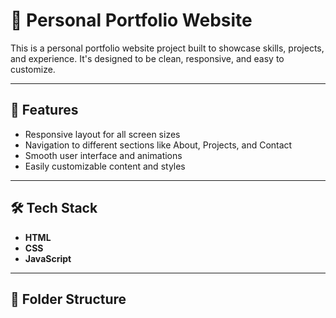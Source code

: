 # 💼 Personal Portfolio Website

This is a personal portfolio website project built to showcase skills, projects, and experience. It's designed to be clean, responsive, and easy to customize.

---

## 📸 Features

- Responsive layout for all screen sizes
- Navigation to different sections like About, Projects, and Contact
- Smooth user interface and animations
- Easily customizable content and styles

---

## 🛠️ Tech Stack

- **HTML**
- **CSS**
- **JavaScript**

---

## 📁 Folder Structure

